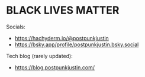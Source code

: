 # BLACK LIVES MATTER

Socials:
- https://hachyderm.io/@postpunkjustin
- https://bsky.app/profile/postpunkjustin.bsky.social

Tech blog (rarely updated):
- https://blog.postpunkjustin.com/
